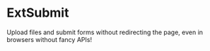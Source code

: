 # ExtSubmit
Upload files and submit forms without redirecting the page, even in browsers without fancy APIs!
